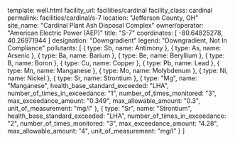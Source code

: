 template: well.html
facility_url: facilities/cardinal
facility_class: cardinal
permalink: facilities/cardinal/s-7
location: "Jefferson County, OH"
site_name: "Cardinal Plant Ash Disposal Complex"
owner/operator: "American Electric Power (AEP)"
title: "S-7"
coordinates: [
  -80.64825278,
  40.26971944
]
designation: "Downgradient"
legend: "Downgradient, Not In Compliance"
pollutants: [
{
  type: Sb,
  name: Antimony
},
{
  type: As,
  name: Arsenic
},
{
  type: Ba,
  name: Barium
},
{
  type: Be,
  name: Beryllium
},
{
  type: B,
  name: Boron
},
{
  type: Cu,
  name: Copper
},
{
  type: Pb,
  name: Lead
},
{
  type: Mn,
  name: Manganese
},
{
  type: Mo,
  name: Molybdenum
},
{
  type: Ni,
  name: Nickel
},
{
  type: Sr,
  name: Strontium
},
{
  type: "Mg",
  name: "Manganese",
  health_base_standard_exceeded: "LHA",
  number_of_times_in_exceedance: "1",
  number_of_times_monitored: "3",
  max_exceedance_amount: "0.349",
  max_allowable_amount: "0.3",
  unit_of_measurement: "mg/l"
  },
  {
  type: "Sr",
  name: "Strontium",
  health_base_standard_exceeded: "LHA",
  number_of_times_in_exceedance: "2",
  number_of_times_monitored: "3",
  max_exceedance_amount: "4.28",
  max_allowable_amount: "4",
  unit_of_measurement: "mg/l"
  }
]
